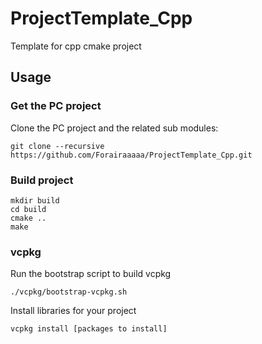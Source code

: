 # ProjectTemplate_Cpp
Template for cpp cmake project
## Usage

### Get the PC project

Clone the PC project and the related sub modules:

```
git clone --recursive https://github.com/Forairaaaaa/ProjectTemplate_Cpp.git
```

### Build project

```
mkdir build
cd build
cmake ..
make
```

### vcpkg

Run the bootstrap script to build vcpkg

```
./vcpkg/bootstrap-vcpkg.sh
```

Install libraries for your project

```
vcpkg install [packages to install]
```

